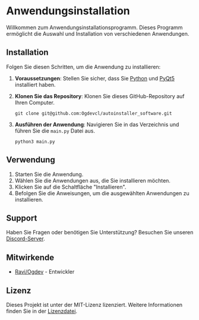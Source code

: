 # Anwendungsinstallation

Willkommen zum Anwendungsinstallationsprogramm. Dieses Programm ermöglicht die Auswahl und Installation von verschiedenen Anwendungen.

## Installation

Folgen Sie diesen Schritten, um die Anwendung zu installieren:

1. **Voraussetzungen**: Stellen Sie sicher, dass Sie [Python](https://www.python.org/downloads/) und [PyQt5](https://pypi.org/project/PyQt5/) installiert haben.

2. **Klonen Sie das Repository**: Klonen Sie dieses GitHub-Repository auf Ihren Computer.

    ```ssh
    git clone git@github.com:Ogdevcl/autoinstaller_software.git
    ```

3. **Ausführen der Anwendung**: Navigieren Sie in das Verzeichnis und führen Sie die `main.py` Datei aus.

    ```shell
    python3 main.py
    ```

## Verwendung

1. Starten Sie die Anwendung.
2. Wählen Sie die Anwendungen aus, die Sie installieren möchten.
3. Klicken Sie auf die Schaltfläche "Installieren".
4. Befolgen Sie die Anweisungen, um die ausgewählten Anwendungen zu installieren.

## Support

Haben Sie Fragen oder benötigen Sie Unterstützung? Besuchen Sie unseren [Discord-Server](https://discord.gg/NzPSM9ycwr).

## Mitwirkende

- [Ravi/Ogdev](https://github.com/Ogdevcl) - Entwickler

## Lizenz

Dieses Projekt ist unter der MIT-Lizenz lizenziert. Weitere Informationen finden Sie in der [Lizenzdatei](LICENSE).
